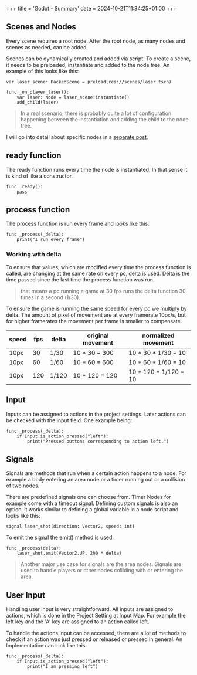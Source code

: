 +++
title = 'Godot - Summary'
date = 2024-10-21T11:34:25+01:00
+++

## Scenes and Nodes
Every scene requires a root node. After the root node, as many nodes and scenes as needed, can be added. 

Scenes can be dynamically created and added via script. To create a scene, it needs to be preloaded, instantiate and added to the node tree. An example of this looks like this:

``` gdscript
var laser_scene: PackedScene = preload(res://scenes/laser.tscn)

func _on_player_laser():
	var laser: Node = laser_scene.instantiate()
	add_child(laser)

```

> In a real scenario, there is probably quite a lot of configuration happening between the instantiation and adding the child to the node tree.

I will go into detail about specific nodes in a [separate post](nodes.md). 

## ready function
The ready function runs every time the node is instantiated. In that sense it is kind of like a constructor.

``` gdscript
func _ready():
	pass
```

## process function
The process function is run every frame and looks like this:

``` gdscript
func _process(_delta):
	print("I run every frame")
```

### Working with delta
To ensure that values, which are modified every time the process function is called, are changing at the same rate on every pc, delta is used. Delta is the time passed since the last time the process function was run. 

> that means a pc running a game at 30 fps runs the delta function 30 times in a second (1/30).

To ensure the game is running the same speed for every pc we multiply by delta. The amount of pixel of movement are at every framerate 10px/s, but for higher framerates the movement per frame is smaller to compensate. 

| speed | fps | delta | original movement | normalized movement     |
| ----- | --- | ----- | ----------------- | ----------------------- |
| 10px  | 30  | 1/30  | 10 * 30 = 300     | 10 \* 30 \* 1/30 = 10   |
| 10px  | 60  | 1/60  | 10 * 60 = 600     | 10 \* 60 \* 1/60 = 10   |
| 10px  | 120 | 1/120 | 10 * 120 = 120    | 10 \* 120 \* 1/120 = 10 |

## Input
Inputs can be assigned to actions in the project settings. Later actions can be checked with the Input field. One example being:

``` gdscript
func _process(_delta):
	if Input.is_action_pressed("left"):
		print("Pressed buttons corresponding to action left.")
```

## Signals
Signals are methods that run when a certain action happens to a node. For example a body entering an area node or a timer running out or a collision of two nodes.

There are predefined signals one can choose from. Timer Nodes for example come with a timeout signal. Defining custom signals is also an option, it works similar to defining a global variable in a node script and looks like this:

``` gdscript
signal laser_shot(direction: Vector2, speed: int)
```

To emit the signal the emit() method is used:

``` gdscript
func _process(delta):
	laser_shot.emit(Vector2.UP, 200 * delta)
```

> Another major use case for signals are the area nodes. Signals are used to handle players or other nodes colliding with or entering the area. 

## User Input
Handling user input is very straightforward. All inputs are assigned to actions, which is done in the Project Setting at Input Map. For example the left key and the 'A' key are assigned to an action called left.

To handle the actions Input can be accessed, there are a lot of methods to check if an action was just pressed or released or pressed in general. An Implementation can look like this:

``` gdscript
func _process(_delta):
	if Input.is_action_pressed("left"):
		print("I am pressing left")
```
